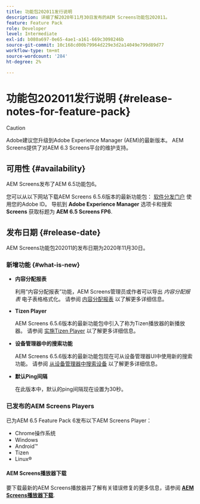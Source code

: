 ```yaml
---
title: 功能包202011发行说明
description: 详细了解2020年11月30日发布的AEM Screens功能包202011。
feature: Feature Pack
role: Developer
level: Intermediate
exl-id: b080a697-0e65-4ae1-a161-669c3098246b
source-git-commit: 10c168cd00b79964d229e3d2a14049e799d89d77
workflow-type: tm+mt
source-wordcount: '284'
ht-degree: 2%

---
```


# 功能包202011发行说明 {#release-notes-for-feature-pack}

>[!CAUTION]
>Adobe建议您升级到Adobe Experience Manager (AEM)的最新版本。 AEM Screens提供了对AEM 6.3 Screens平台的维护支持。

## 可用性 {#availability}

AEM Screens发布了AEM 6.5功能包6。

您可以从以下网站下载AEM Screens 6.5.6版本的最新功能包： [软件分发门户](https://experience.adobe.com/#/downloads/content/software-distribution/en/aem.html) 使用您的Adobe ID。 导航到 **Adobe Experience Manager** 选项卡和搜索 **Screens** 获取标题为 **AEM 6.5 Screens FP6**.

## 发布日期 {#release-date}

AEM Screens功能包202011的发布日期为2020年11月30日。

### 新增功能 {#what-is-new}

* **内容分配报表**

  利用“内容分配报表”功能，AEM Screens管理员或作者可以导出 *内容分配报表* 电子表格格式化。
请参阅 [内容分配报表](/help/user-guide/content-assignment-report.md) 以了解更多详细信息。


* **Tizen Player**

  AEM Screens 6.5.6版本的最新功能包中引入了称为Tizen播放器的新播放器。
请参阅 [实施Tizen Player](/help/user-guide/tizen-player.md) 以了解更多详细信息。

* **设备管理器中的搜索功能**

  AEM Screens 6.5.6版本的最新功能包现在可从设备管理器UI中使用新的搜索功能。
请参阅 [从设备管理器中搜索设备](/help/user-guide/device-registration.md#search-device) 以了解更多详细信息。

* **默认Ping间隔**

  在此版本中，默认的ping间隔现在设置为30秒。

### 已发布的AEM Screens Players

已为AEM 6.5 Feature Pack 6发布以下AEM Screens Player：

* Chrome操作系统
* Windows
* Android™
* Tizen
* Linux®

#### AEM Screens播放器下载

要下载最新的AEM Screens播放器并了解有关错误修复的更多信息，请参阅 **[AEM Screens播放器下载](https://download.macromedia.com/screens/index.html)**.
